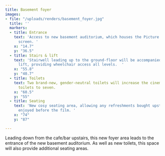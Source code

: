 ```yaml
---
title: Basement foyer
images:
- file: "/uploads/renders/basement_foyer.jpg"
  title: ''
  markers:
  - title: Entrance
    text: 'Access to new basement auditorium, which houses the Picture House’s second
      screen. '
    x: "14.7"
    y: "36.5"
  - title: Stairs & lift
    text: 'Stairwell leading up to the ground-floor will be accompanied by a platform
      lift, providing wheelchair access all levels.  '
    x: "55.8"
    y: "40.7"
  - title: Toilets
    text: Two brand-new, gender-neutral toilets will increase the cinema’s overall
      toilets to seven.
    x: "60.5"
    y: "55"
  - title: Seating
    text: 'New cosy seating area, allowing any refreshments bought upstairs to be
      enjoyed before the film. '
    x: "74"
    y: "87"

---
```

Leading down from the cafe/bar upstairs, this new foyer area leads to the entrance of the new basement auditorium. As well as new toilets, this space will also provide additional seating areas.